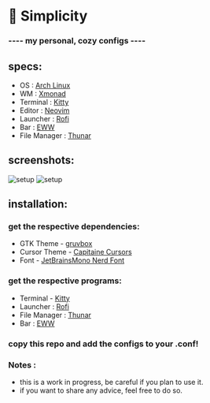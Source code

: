 # 🌿 Simplicity
### ---- my personal, cozy configs ----

## specs:
  - OS : [Arch Linux](https://archlinux.org/)
  - WM : [Xmonad](https://xmonad.org/)
  - Terminal : [Kitty](https://sw.kovidgoyal.net/kitty/)
  - Editor : [Neovim](https://neovim.io/)
  - Launcher : [Rofi](https://github.com/davatorium/rofi)
  - Bar : [EWW](https://github.com/elkowar/eww)
  - File Manager : [Thunar](https://wiki.archlinux.org/title/Thunar)

## screenshots:

![setup](https://media.discordapp.net/attachments/877252078521688124/1020467963511451708/2022-09-16-165500_1920x1080_scrot.png?width=575&height=321)
![setup](https://media.discordapp.net/attachments/877252078521688124/1020090460657696818/vim.png?width=575&height=321)

## installation:

### get the respective dependencies:
- GTK Theme - [gruvbox](https://store.kde.org/p/1681313/)
- Cursor Theme - [Capitaine Cursors](https://www.pling.com/p/1818760)
- Font - [JetBrainsMono Nerd Font](https://github.com/jtbx/jetbrainsmono-nerdfont)

### get the respective programs:
- Terminal - [Kitty](https://sw.kovidgoyal.net/kitty/)
- Launcher : [Rofi](https://github.com/davatorium/rofi)
- File Manager : [Thunar](https://wiki.archlinux.org/title/Thunar)
- Bar : [EWW](https://github.com/elkowar/eww)

### copy this repo and add the configs to your .conf!

### Notes : 
- this is a work in progress, be careful if you plan to use it.
- if you want to share any advice, feel free to do so.
